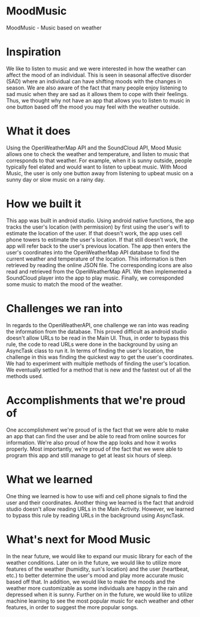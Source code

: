 # MoodMusic
MoodMusic - Music based on weather

# Inspiration
We like to listen to music and we were interested in how the weather can affect the mood of an individual. This is seen in seasonal affective disorder (SAD) where an individual can have shifting moods with the changes in season. We are also aware of the fact that many people enjoy listening to sad music when they are sad as it allows them to cope with their feelings. Thus, we thought why not have an app that allows you to listen to music in one button based off the mood you may feel with the weather outside.

# What it does
Using the OpenWeatherMap API and the SoundCloud API, Mood Music allows one to check the weather and temperature, and listen to music that corresponds to that weather. For example, when it is sunny outside, people typically feel elated and would want to listen to upbeat music. With Mood Music, the user is only one button away from listening to upbeat music on a sunny day or slow music on a rainy day.

# How we built it
This app was built in android studio. Using android native functions, the app tracks the user's location (with permission) by first using the user's wifi to estimate the location of the user. If that doesn't work, the app uses cell phone towers to estimate the user's location. If that still doesn't work, the app will refer back to the user's previous location. The app then enters the user's coordinates into the OpenWeatherMap API database to find the current weather and temperature of the location. This information is then retrieved by reading the online JSON file. The corresponding icons are also read and retrieved from the OpenWeatherMap API. We then implemented a SoundCloud player into the app to play music. Finally, we corresponded some music to match the mood of the weather.

# Challenges we ran into
In regards to the OpenWeatherAPI, one challenge we ran into was reading the information from the database. This proved difficult as android studio doesn't allow URLs to be read in the Main UI. Thus, in order to bypass this rule, the code to read URLs were done in the background by using an AsyncTask class to run it. In terms of finding the user's location, the challenge in this was finding the quickest way to get the user's coordinates. We had to experiment with multiple methods of finding the user's location. We eventually settled for a method that is new and the fastest out of all the methods used.

# Accomplishments that we're proud of
One accomplishment we're proud of is the fact that we were able to make an app that can find the user and be able to read from online sources for information. We're also proud of how the app looks and how it works properly. Most importantly, we're proud of the fact that we were able to program this app and still manage to get at least six hours of sleep.

# What we learned
One thing we learned is how to use wifi and cell phone signals to find the user and their coordinates. Another thing we learned is the fact that android studio doesn't allow reading URLs in the Main Activity. However, we learned to bypass this rule by reading URLs in the background using AsyncTask.

# What's next for Mood Music
In the near future, we would like to expand our music library for each of the weather conditions. Later on in the future, we would like to utilize more features of the weather (humidity, sun's location) and the user (heartbeat, etc.) to better determine the user's mood and play more accurate music based off that. In addition, we would like to make the moods and the weather more customizable as some individuals are happy in the rain and depressed when it is sunny. Further on in the future, we would like to utilize machine learning to see the most popular music for each weather and other features, in order to suggest the more popular songs. 

